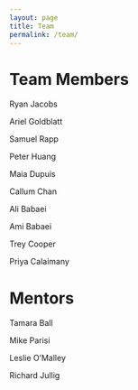 ```yaml
---
layout: page
title: Team
permalink: /team/
---
```


# Team Members

Ryan Jacobs

Ariel Goldblatt

Samuel Rapp

Peter Huang

Maia Dupuis

Callum Chan

Ali Babaei

Ami Babaei

Trey Cooper

Priya Calaimany

# Mentors

Tamara Ball

Mike Parisi

Leslie O’Malley 

Richard Jullig
